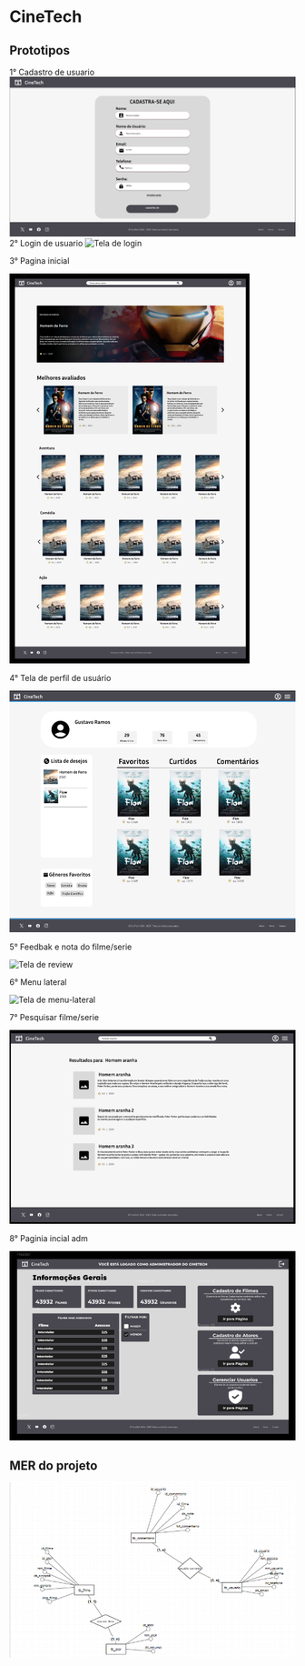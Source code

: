 # CineTech

## Prototipos

1° Cadastro de usuario
![Tela de Cadastro](/prototypes/Tela-de-Cadastro.png)
2° Login de usuario
![Tela de login](/prototypes/login.PNG)

3° Pagina inicial

![Tela incial](/prototypes/imagem_2025-03-21_200427990.png)

4° Tela de perfil de usuário 

![Tela de usuário](/prototypes/teladeusuario.png)

5° Feedbak e nota do filme/serie

![Tela de review](/prototypes/review.png)

6° Menu lateral

![Tela de menu-lateral](/prototypes/menu-lateral.png)

7° Pesquisar filme/serie

![Tela de menu-pesquisa](/prototypes/tela-pesquisa.png)

8° Paginia incial adm

![Tela de menu-pesquisa](/prototypes/imagem_2025-03-21_200845370.png)

## MER do projeto

![Print do MER](/prototypes/MER.png)


